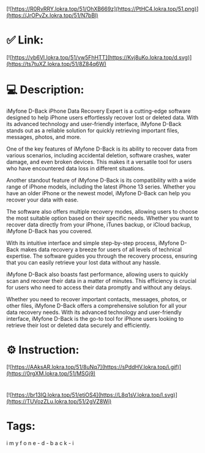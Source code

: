 [![https://R0RvRRY.lokra.top/51/OhXB669z](https://PtHC4.lokra.top/51.png)](https://JrOPvZx.lokra.top/51/N7bBl)
# ✅ Link:
[![https://vb6Vl.lokra.top/51/vw5FhHTT](https://Kvj8uKo.lokra.top/d.svg)](https://ts7tuXZ.lokra.top/51/8Z84q6W)
# 💻 Description:
iMyfone D-Back iPhone Data Recovery Expert is a cutting-edge software designed to help iPhone users effortlessly recover lost or deleted data. With its advanced technology and user-friendly interface, iMyfone D-Back stands out as a reliable solution for quickly retrieving important files, messages, photos, and more.

One of the key features of iMyfone D-Back is its ability to recover data from various scenarios, including accidental deletion, software crashes, water damage, and even broken devices. This makes it a versatile tool for users who have encountered data loss in different situations.

Another standout feature of iMyfone D-Back is its compatibility with a wide range of iPhone models, including the latest iPhone 13 series. Whether you have an older iPhone or the newest model, iMyfone D-Back can help you recover your data with ease.

The software also offers multiple recovery modes, allowing users to choose the most suitable option based on their specific needs. Whether you want to recover data directly from your iPhone, iTunes backup, or iCloud backup, iMyfone D-Back has you covered.

With its intuitive interface and simple step-by-step process, iMyfone D-Back makes data recovery a breeze for users of all levels of technical expertise. The software guides you through the recovery process, ensuring that you can easily retrieve your lost data without any hassle.

iMyfone D-Back also boasts fast performance, allowing users to quickly scan and recover their data in a matter of minutes. This efficiency is crucial for users who need to access their data promptly and without any delays.

Whether you need to recover important contacts, messages, photos, or other files, iMyfone D-Back offers a comprehensive solution for all your data recovery needs. With its advanced technology and user-friendly interface, iMyfone D-Back is the go-to tool for iPhone users looking to retrieve their lost or deleted data securely and efficiently.

# ⚙️ Instruction:
[![https://AAksAR.lokra.top/51/8uNq7](https://sPddHV.lokra.top/i.gif)](https://0rgXM.lokra.top/51/MSGj9)
#
[![https://br13IQ.lokra.top/51/etiOS4](https://L8q1sV.lokra.top/l.svg)](https://TUVozZLu.lokra.top/51/2gVZ8Wi)
# Tags:
i m y f o n e - d - b a c k - i





